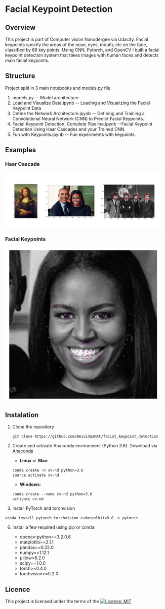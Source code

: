 # Facial Keypoint Detection

## Overview
This project is part of Computer vision Nanodergee via Udacity. Facial keypoints specify the areas of the nose, eyes, mouth, etc on the face, classified by 68 key points. Using CNN, Pytorch, and OpenCV I built a facial keypoint detection system that takes images with human faces and detects main facial keypoints.

## Structure

Project split in 3 main notebooks and models.py file.

1) models.py -- Model architecture.
2) Load and Visualize Data.ipynb -- Loading and Visualizing the Facial Keypoint Data
3) Define the Network Architecture.ipynb -- Defining and Training a Convolutional Neural Network (CNN) to Predict Facial Keypoints.
4) Facial Keypoint Detection, Complete Pipeline.ipynb --Facial Keypoint Detection Using Haar Cascades and your Trained CNN.
5) Fun with Keypoints.ipynb -- Fun experiments with keypoints.

## Examples

### Haar Cascade
<p align="center"> <img src="images/haar_cascade_ex.png" align="middle" alt="drawing" width="1600px"> </p> 

### Facial Keypoints
<p align="center"> <img src="images/michelle_detected.png" align="middle" alt="drawing" width="800px"> </p> 

## Instalation

1. Clone the repository
	```
	git clone https://github.com/DeividasMat/facial_keypoint_detection
	```
  
2. Create and activate Anaconda environment (Python 3.6).
Download via [Anaconda](https://www.anaconda.com/distribution/)

	- __Linux__ or __Mac__: 
	```
	conda create -n cv-nd python=3.6
	source activate cv-nd
	```
	- __Windows__: 
	```
	conda create --name cv-nd python=3.6
	activate cv-nd
	```

3. Install PyTorch and torchvision
```
conda install pytorch torchvision cudatoolkit=9.0 -c pytorch
```
6. Install a few required using pip or conda

	- opencv-python==3.2.0.6
	- matplotlib==2.1.1
	- pandas==0.22.0
	- numpy==1.12.1
	- pillow>6.2.0
	- scipy==1.0.0
	- torch>=0.4.0
	- torchvision>=0.2.0
	

## Licence
This project is licensed under the terms of the [![License: MIT](https://img.shields.io/badge/License-MIT-yellow.svg)](https://opensource.org/licenses/MIT)
